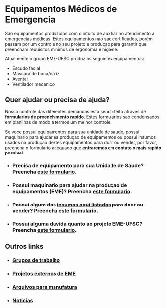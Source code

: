 # Equipamentos Médicos de Emergencia
Sao equipamentos produzidos com o intuito de auxiliar no atendimento a emergencias médicas. Estes equipamentos nao sao certificados, porém passam por um controle no seu projeto e produçao para garantir que preencham requisitos minimos de ergonomia e higiene.

Atualmente o grupo EME-UFSC produz os seguintes equipamentos:
- Escudo facial
- Mascara de boca/nariz
- Avental
- Ventilador mecanico

## Quer ajudar ou precisa de ajuda?
Nosso controle das diferentes demandas esta sendo feito através de **formularios de preenchimento rapido**. Estes formularios sao condensados em planilhas de modo a termos um melhor controle.

Se voce possui equipamentos para sua unidade de saude, possui maquinario para ajudar na produçao de equipamentos ou possui insumos usados na produçao destes equipamentos para doar ou vender, por favor, preencha o formulario adequado que **entraremos em contato o mais rapido possivel**.

- ### Precisa de equipamento para sua Unidade de Saude? Preencha [este formulario](https://docs.google.com/forms/d/e/1FAIpQLSfDX15ljiZy6SYf0Oby2XscRVzy2pqgRojPx5fv6pEW_O75Uw/viewform).

- ### Possui maquinario para ajudar na produçao de equipamentos (EME)? Preencha [este formulario](https://forms.gle/Hm4whJZQ5EAF3oUG9).

- ### Possui algum dos [insumos aqui listados](docs/insumos.md) para doar ou vender? Preencha [este formulario](https://forms.gle/EKddxEwn4KSwLAXHA).

- ### Possui alguma duvida quanto ao projeto EME-UFSC? Preencha [este formulario](https://forms.gle/3jeLeoqR6PNNrrAi8).

## Outros links

- ### [Grupos de trabalho](docs/grupos_de_trabalho.md)
- ### [Projetos externos de EME](docs/projetos_externos_de_eme.md)
- ### [Arquivos para manufatura](docs/arquivos_de_manufatura.md)
- ### [Noticias](docs/noticias.md)
